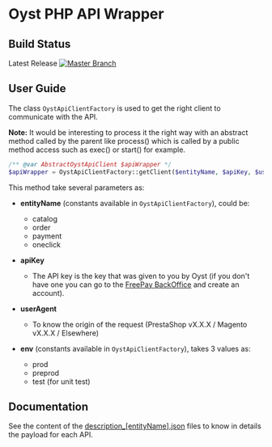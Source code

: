 Oyst PHP API Wrapper
====================

Build Status
------------
Latest Release [![Master Branch](https://travis-ci.org/OystParis/oyst-php.svg?branch=master)](https://travis-ci.org/OystParis/oyst-php)

User Guide
----------

The class `OystApiClientFactory` is used to get the right client to communicate with the API.

**Note:** It would be interesting to process it the right way with an abstract method called by the parent like process()
which is called by a public method access such as exec() or start() for example.
  
```php
/** @var AbstractOystApiClient $apiWrapper */
$apiWrapper = OystApiClientFactory::getClient($entityName, $apiKey, $userAgent, env = OystApiClientFactory::ENV_PROD);
```
  
This method take several parameters as:
  
* **entityName** (constants available in `OystApiClientFactory`), could be:
    * catalog
    * order
    * payment
    * oneclick
  
* **apiKey**
    * The API key is the key that was given to you by Oyst (if you don't have one you can go to the [FreePay BackOffice](https://admin.free-pay.com/signup) and create an account).
  
* **userAgent**
    * To know the origin of the request (PrestaShop vX.X.X / Magento vX.X.X / Elsewhere)
  
* **env** (constants available in `OystApiClientFactory`), takes 3 values as:
    * prod
    * preprod
    * test (for unit test)

Documentation
-------------

See the content of the [description_[entityName].json](src/config) files to know in details the payload for each API.

